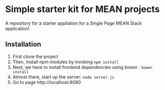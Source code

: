 # Simple starter kit for MEAN projects

A repository for a starter appliation for a Single Page MEAN Stack application!

## Installation
1. First clone the project
2. Then, install npm modules by invoking `npm install`
3. Next, we have to install frontend dependencies using bower : `bower install`
4. Almost there, start up the server: `node server.js`
5. Go to page http://localhost:8080
